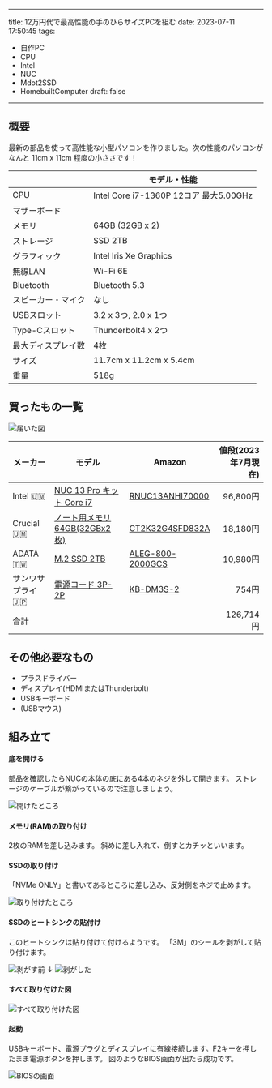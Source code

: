 
---
title: 12万円代で最高性能の手のひらサイズPCを組む
date: 2023-07-11 17:50:45
tags:
- 自作PC
- CPU
- Intel
- NUC
- Mdot2SSD
- HomebuiltComputer
draft: false
---

## 概要

最新の部品を使って高性能な小型パソコンを作りました。次の性能のパソコンがなんと 11cm x 11cm 程度の小ささです！

|         | モデル・性能             |
|---------|-----------------------|
|CPU      |Intel Core i7-1360P  12コア 最大5.00GHz |
|マザーボード||
|メモリ     |64GB (32GB x 2)  |
|ストレージ  |SSD 2TB|
|グラフィック |Intel Iris Xe Graphics|
|無線LAN    |Wi-Fi 6E       |
|Bluetooth |Bluetooth 5.3  |
|スピーカー・マイク|なし|
|USBスロット |3.2 x 3つ, 2.0 x 1つ      |
|Type-Cスロット| Thunderbolt4 x 2つ |
|最大ディスプレイ数| 4枚 |
|サイズ     |11.7cm x 11.2cm x 5.4cm |
|重量      |518g|



## 買ったもの一覧

![届いた図](/images/nuc13_boxes.JPG)

|メーカー|モデル|Amazon|値段(2023年7月現在)|
|----|----|----|----:|
|Intel 🇺🇲|[NUC 13 Pro キット Core i7](https://shop.tsukumo.co.jp/goods/0735858536424)|[RNUC13ANHI70000](https://amzn.to/3XIzVYQ)|96,800円|
|Crucial 🇺🇲|[ノート用メモリ 64GB(32GBx2枚)](https://shop.tsukumo.co.jp/goods/0649528822505)|[CT2K32G4SFD832A](https://www.amazon.co.jp/Crucial-%E3%83%8E%E3%83%BC%E3%83%88PC%E7%94%A8%E5%A2%97%E8%A8%AD%E3%83%A1%E3%83%A2%E3%83%AA-32GBx2%E6%9E%9A-PC4-25600-CT2K32G4SFD832A/dp/B07ZLCVKPV?__mk_ja_JP=%E3%82%AB%E3%82%BF%E3%82%AB%E3%83%8A&crid=O04GTM1HNGNX&keywords=CT2K32G4SFD832A&qid=1689046114&sprefix=ct2k32g4sfd832a%2Caps%2C460&sr=8-2&linkCode=ll1&tag=ges-22&linkId=4a8e91b463b89d9bf8268bbac99933b1&language=ja_JP&ref_=as_li_ss_tl)|18,180円|
|ADATA 🇹🇼|[M.2 SSD 2TB](https://shop.tsukumo.co.jp/goods/4711085940230)|[ALEG-800-2000GCS](https://amzn.to/3D7WdcR)|10,980円|
|サンワサプライ 🇯🇵|[電源コード 3P-2P](https://www.yodobashi.com/product-detail/100000001003428597/)|[KB-DM3S-2](https://amzn.to/3JQkSXg)|754円|
|合計|||126,714円|

## その他必要なもの

* プラスドライバー
* ディスプレイ(HDMIまたはThunderbolt)
* USBキーボード
* (USBマウス)

## 組み立て

#### 底を開ける
部品を確認したらNUCの本体の底にある4本のネジを外して開きます。
ストレージのケーブルが繋がっているので注意しましょう。

![開けたところ](/images/nuc13_opened.JPG)

#### メモリ(RAM)の取り付け

2枚のRAMを差し込みます。
斜めに差し入れて、倒すとカチッといいます。

#### SSDの取り付け

「NVMe ONLY」と書いてあるところに差し込み、反対側をネジで止めます。

![取り付けたところ](/images/nuc13_put_RAMs64GB_and_SSD2TB.JPG)

#### SSDのヒートシンクの貼付け

このヒートシンクは貼り付けて付けるようです。
「3M」のシールを剥がして貼り付けます。

![剥がす前](/images/nuc13_ssdheatsink.JPG)
↓
![剥がした](/images/nuc13_ssdheatsink2.JPG)

#### すべて取り付けた図

![すべて取り付けた図](/images/nuc13_all_installed.JPG)

#### 起動

USBキーボード、電源プラグとディスプレイに有線接続します。F2キーを押したまま電源ボタンを押します。
図のようなBIOS画面が出たら成功です。

![BIOSの画面](images/nuc13_BIOS.jpg)

